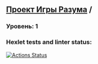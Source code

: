 ## [Проект Игры Разума](https://ru.hexlet.io/programs/frontend/projects/44) / 
### Уровень: 1

### Hexlet tests and linter status:
[![Actions Status](https://github.com/Mikhail1332/frontend-project-44/workflows/hexlet-check/badge.svg)](https://github.com/Mikhail1332/frontend-project-44/actions)

